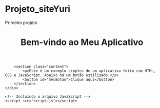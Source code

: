 # Projeto_siteYuri 
Primeiro projeto
<!DOCTYPE html>
<html lang="pt-br">
<head>
    <meta charset="UTF-8">
    <meta name="viewport" content="width=device-width, initial-scale=1.0">
    <title>Aplicativo Simples</title>
    <link rel="stylesheet" href="styles.css">
</head>
<body>
    <div class="container">
        <header>
            <h1>Bem-vindo ao Meu Aplicativo</h1>
        </header>

        <section class="content">
            <p>Este é um exemplo simples de um aplicativo feito com HTML, CSS e JavaScript. Abaixo há um botão estilizado.</p>
            <button id="meuBotao">Clique aqui</button>
        </section>
    </div>

    <!-- Incluindo o arquivo JavaScript -->
    <script src="script.js"></script>
</body>
</html>

